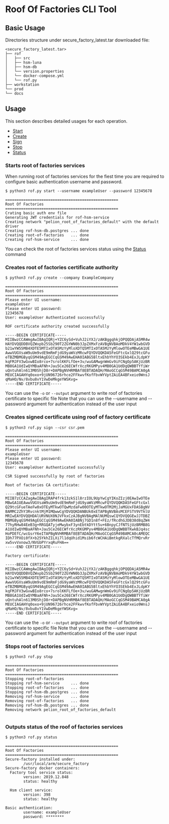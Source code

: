 Roof Of Factories CLI Tool
======================================================

## Basic Usage
Directories structure under secure_factory_latest.tar downloaded file:

```
<secure_factory_latest.tar>
├── rof
│   ├── src
│   ├── hsm-luna
│   ├── hsm-db
│   └── version.properties
│   └── docker-compose.yml
│   └── rof.py
├── workstation
└── prod
└── docs
```


## Usage

This section describes detailed usages for each operation.
* [Start](#Starts-root-of-factories-services)
* [Create](#Creates-root-of-factories-certificate-authority)
* [Sign](#Creates-signed-certificate-using-roof-of-factory-certificate)
* [Stop](#Stops-root-of-factories-services)
* [Status](#Outputs-status-of-the-roof-of-factories-services)



### Starts root of factories services

When running root of factories services for the fiest time you are required to configure basic authentication username and password.


```
$ python3 rof.py start --username exampleUser --password 12345678

==================================================
Root Of Factories
==================================================
Crating basic auth env file
Generating JWT credentials for rof-hsm-service
Creating network "pelion_root_of_factories_default" with the default driver
Creating rof-hsm-db.postgres ... done
Creating root-of-factories   ... done
Creating rof-hsm-service     ... done

```
 You can check the root of factories services status using the [Status](#Outputs-status-of-the-roof-of-factories-services) command



###  Creates root of factories certificate authority

```
$ python3 rof.py create --company ExampleCompany

==================================================
Root Of Factories
==================================================
Please enter UI username:
exampleUser
Please enter UI password:
12345678
User: exampleUser Authenticated successfully

ROF certificate authority created successfully

-----BEGIN CERTIFICATE-----
MIIBwzCCAWmgAwIBAgIQRj+YZC6ySd+VuhJ2iYXJ/zAKBggqhkjOPQQDAjA5MR4w
HAYDVQQDDBVQZWxpb25Sb290T2ZGYWN0b3JpZXMxFzAVBgNVBAoMDkV4YW1wbGVD
b21wYW55MB4XDTE5MTIxOTA5MzYyMloXDTQ5MTIxOTA5MzYyMlowOTEeMBwGA1UE
AwwVUGVsaW9uUm9vdE9mRmFjdG9yaWVzMRcwFQYDVQQKDA5FeGFtcGxlQ29tcGFu
eTBZMBMGByqGSM49AgEGCCqGSM49AwEHA0IABG5BltxEhbYhYO3SEkb4ExJLdpKY
kqFMJFV3wGvwBIo8rco+7srolKKFLfOe+3v/wuGAMwgnWmGv9iFCNgOp5AKjUzBR
MB8GA1UdIwQYMBaAFNh+Jau5Ce26ECWfrXczRKGMPyv4MB0GA1UdDgQWBBTYfiWr
uQntuhAln613M0ShjD8r+DAPBgNVHRMBAf8EBTADAQH/MAoGCCqGSM49BAMCA0gA
MEUCIAGAHYq0oxo+9jUN96726rhce2FFkwvfKofFbvWYVptZAiEA4BFxeio9WnsJ
qMaHO/Nv/8vbu8vY1VwDeMkgeYWSKvg=
-----END CERTIFICATE-----

```

You can use the `-o` or `--output` argument to write roof of factories certificate to specific file
Note that you can use the --username and --password argument for authentication instead of the user input


### Creates signed certificate using roof of factory certificate


```
$ python3 rof.py sign --csr csr.pem

==================================================
Root Of Factories
==================================================
Please enter UI username:
exampleUser
Please enter UI password:
12345678
User: exampleUser Authenticated successfully

CSR Signed successfully by root of factories

Root of factories CA certificate:

-----BEGIN CERTIFICATE-----
MIIB7zCCAZagAwIBAgIRAP4frk13zkS1l8rzIOL9UpYwCgYIKoZIzj0EAwIwOTEe
MBwGA1UEAwwVUGVsaW9uUm9vdE9mRmFjdG9yaWVzMRcwFQYDVQQKDA5FeGFtcGxl
Q29tcGFueTAeFw0xOTEyMTkwOTQwMzdaFw00OTEyMTkwOTM2MjJaMGUxFDASBgNV
BAMMC2ZhY3RvcnktMjM1MQwwCgYDVQQKDANBUk0xETAPBgNVBAsMCEFSTV9VTklU
MRIwEAYDVQQHDAlURVNUX0NJVFkxCzAJBgNVBAgMAlNUMQswCQYDVQQGEwJJTDBZ
MBMGByqGSM49AgEGCCqGSM49AwEHA0IABNj7GD1n8f+FEz/fRcdhGJDB38d8qZW4
77hyRHw84EeB3g+RRGQATyjeMwybxF3ynEbtkDYtt5u+6BnpyCJfNTSjUzBRMB8G
A1UdIwQYMBaAFNh+Jau5Ce26ECWfrXczRKGMPyv4MB0GA1UdDgQWBBTKwkBJq4sc
HoPDEfC/wcGsrY6eITAPBgNVHRMBAf8EBTADAQH/MAoGCCqGSM49BAMCA0cAMEQC
IDh77PXOi0fX+b25YkhZILXi7l1dqUhid1Msib6fcWCHAiBmtkgRXalcTfMQrvRr
xw5vvVxnow3/NVGbPYrxqRuFHA==
-----END CERTIFICATE-----

Factory certificate:

-----BEGIN CERTIFICATE-----
MIIBwzCCAWmgAwIBAgIQRj+YZC6ySd+VuhJ2iYXJ/zAKBggqhkjOPQQDAjA5MR4w
HAYDVQQDDBVQZWxpb25Sb290T2ZGYWN0b3JpZXMxFzAVBgNVBAoMDkV4YW1wbGVD
b21wYW55MB4XDTE5MTIxOTA5MzYyMloXDTQ5MTIxOTA5MzYyMlowOTEeMBwGA1UE
AwwVUGVsaW9uUm9vdE9mRmFjdG9yaWVzMRcwFQYDVQQKDA5FeGFtcGxlQ29tcGFu
eTBZMBMGByqGSM49AgEGCCqGSM49AwEHA0IABG5BltxEhbYhYO3SEkb4ExJLdpKY
kqFMJFV3wGvwBIo8rco+7srolKKFLfOe+3v/wuGAMwgnWmGv9iFCNgOp5AKjUzBR
MB8GA1UdIwQYMBaAFNh+Jau5Ce26ECWfrXczRKGMPyv4MB0GA1UdDgQWBBTYfiWr
uQntuhAln613M0ShjD8r+DAPBgNVHRMBAf8EBTADAQH/MAoGCCqGSM49BAMCA0gA
MEUCIAGAHYq0oxo+9jUN96726rhce2FFkwvfKofFbvWYVptZAiEA4BFxeio9WnsJ
qMaHO/Nv/8vbu8vY1VwDeMkgeYWSKvg=
-----END CERTIFICATE-----

```

You can use the `-o` or `--output` argument to write roof of factories certificate to specific file
Note that you can use the --username and --password argument for authentication instead of the user input



### Stops root of factories services


```
$ python3 rof.py stop

==================================================
Root Of Factories
==================================================
Stopping root-of-factories
Stopping rof-hsm-service     ... done
Stopping root-of-factories   ... done
Stopping rof-hsm-db.postgres ... done
Removing rof-hsm-service     ... done
Removing root-of-factories   ... done
Removing rof-hsm-db.postgres ... done
Removing network pelion_root_of_factories_default


```



### Outputs status of the roof of factories services

```
$ python3 rof.py status

==================================================
Root Of Factories
==================================================
Secure-factory installed under:
        /usr/local/arm/secure_factory
Secure-factory docker containers:
  Factory tool service status:
        version: 2019.12.848
        status: healthy

  Hsm client service:
        version: 398
        status: healthy

Basic authentication:
        username: exampleUser
        password: ********

```
